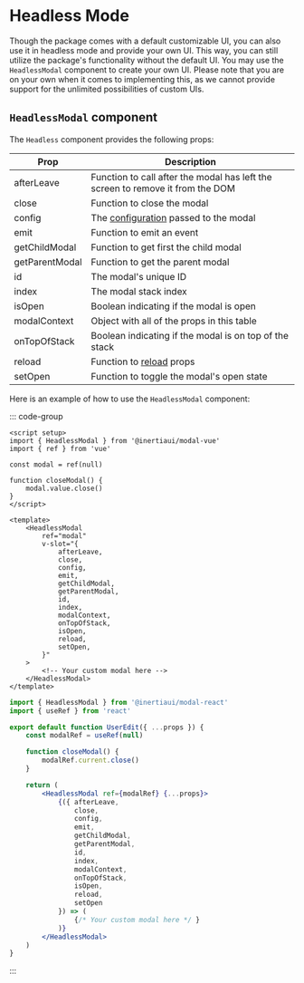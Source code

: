# Headless Mode

Though the package comes with a default customizable UI, you can also use it in headless mode and provide your own UI. This way, you can still utilize the package's functionality without the default UI. You may use the `HeadlessModal` component to create your own UI. Please note that you are on your own when it comes to implementing this, as we cannot provide support for the unlimited possibilities of custom UIs.

## `HeadlessModal` component

The `Headless` component provides the following props:

| Prop | Description |
| --- | --- |
| afterLeave | Function to call after the modal has left the screen to remove it from the DOM |
| close | Function to close the modal |
| config | The [configuration](/configuration) passed to the modal |
| emit | Function to emit an event |
| getChildModal | Function to get first the child modal |
| getParentModal | Function to get the parent modal |
| id | The modal's unique ID |
| index | The modal stack index |
| isOpen | Boolean indicating if the modal is open |
| modalContext | Object with all of the props in this table |
| onTopOfStack | Boolean indicating if the modal is on top of the stack |
| reload | Function to [reload](/reload-props) props |
| setOpen | Function to toggle the modal's open state |

Here is an example of how to use the `HeadlessModal` component:

::: code-group

```vue [Vue]
<script setup>
import { HeadlessModal } from '@inertiaui/modal-vue'
import { ref } from 'vue'

const modal = ref(null)

function closeModal() {
    modal.value.close()
}
</script>

<template>
    <HeadlessModal
        ref="modal"
        v-slot="{
            afterLeave,
            close,
            config,
            emit,
            getChildModal,
            getParentModal,
            id,
            index,
            modalContext,
            onTopOfStack,
            isOpen,
            reload,
            setOpen,
        }"
    >
        <!-- Your custom modal here -->
    </HeadlessModal>
</template>
```

```jsx [React]
import { HeadlessModal } from '@inertiaui/modal-react'
import { useRef } from 'react'

export default function UserEdit({ ...props }) {
    const modalRef = useRef(null)

    function closeModal() {
        modalRef.current.close()
    }

    return (
        <HeadlessModal ref={modalRef} {...props}>
            {({ afterLeave,
                close,
                config,
                emit,
                getChildModal,
                getParentModal,
                id,
                index,
                modalContext,
                onTopOfStack,
                isOpen,
                reload,
                setOpen
            }) => (
                {/* Your custom modal here */ }
            )}
        </HeadlessModal>
    )
}
```

:::
